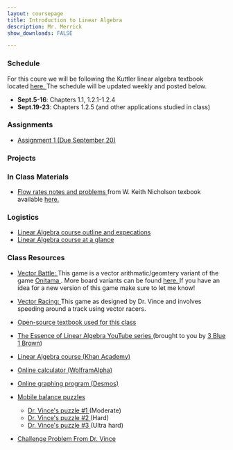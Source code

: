 ```yaml
---
layout: coursepage
title: Introduction to Linear Algebra
description: Mr. Merrick 
show_downloads: FALSE

---
```

### Schedule
For this coure we will be following the Kuttler linear algebra textbook located <a href="https://lyryx.com/wp-content/uploads/2017/06/Kuttler-LinearAlgebra-AFirstCourse-2017A.pdf" > here. </a> The schedule will be updated weekly and posted below. 

* **Sept.5-16**: Chapters 1.1, 1.2.1-1.2.4
* **Sept.19-23**: Chapters 1.2.5 (and other applications studied in class) 

<!--- 
* **Date-**: 
---> 

### Assignments
* <a href="https://merrickmath.github.io/MerrickMath.github.io-LinearAlgebra/Activities/Assignments/Assignment1.pdf"> Assignment 1 (Due September 20) </a> 

<!--- 
* <a href="https://merrickmath.github.io/MerrickMath.github.io-LinearAlgebra/Activities/Assignments/Assignment1.pdf"> Assignment 2 </a> 
* <a href="https://merrickmath.github.io/MerrickMath.github.io-LinearAlgebra/Activities/Assignments/Assignment2.pdf"> Assignment 3 </a> 
* <a href="https://merrickmath.github.io/MerrickMath.github.io-LinearAlgebra/Activities/Assignments/Assignment4.pdf"> Assignment 4 </a> 
* <a href="https://merrickmath.github.io/MerrickMath.github.io-LinearAlgebra/Activities/Assignments/Assignment4.pdf"> Assignment 5 </a> 
* <a href="https://merrickmath.github.io/MerrickMath.github.io-LinearAlgebra/Activities/Assignments/Assignment4.pdf"> Assignment 6 </a> 
* <a href="https://merrickmath.github.io/MerrickMath.github.io-LinearAlgebra/Activities/Assignments/Assignment4.pdf"> Assignment 7 </a> 
---> 

### Projects

<!--- 
* <a href="https://merrickmath.github.io/MerrickMath.github.io-LinearAlgebra/Activities/Projects/Project1.pdf"> Project 1 </a> 
* <a href="https://merrickmath.github.io/MerrickMath.github.io-LinearAlgebra/Activities/Projects/Project2.pdf"> Project 2 </a>  
* <a href="https://merrickmath.github.io/MerrickMath.github.io-LinearAlgebra/Activities/Projects/Project3.pdf"> Project 3 </a>  
* <a href="https://merrickmath.github.io/MerrickMath.github.io-LinearAlgebra/Activities/Projects/Project4.pdf"> Project 4 </a>  
* <a href="https://merrickmath.github.io/MerrickMath.github.io-LinearAlgebra/Activities/Projects/Project5.pdf"> Project 5 </a>
---> 

### In Class Materials
* <a href="https://merrickmath.github.io/MerrickMath.github.io-LinearAlgebra/Activities/Notes/FlowRates.pdf"> Flow rates notes and problems </a> from W. Keith Nicholson texbook available <a href="https://lyryx.com/wp-content/uploads/2018/01/Nicholson-OpenLAWA-2018A.pdf"> here. </a> 

<!---
* <a href="https://merrickmath.github.io/MerrickMath.github.io-LinearAlgebra/Activities/Notes/TurkeyVince.pdf"> Dr. Vince's turkey lecture notes. </a>
--->

### Logistics

* <a href="https://vchan2.github.io/LinearAlgebra/Linear_Algebra_2022-23_online.pdf"> Linear Algebra course outline and expecations </a>
* <a href="https://vchan2.github.io/LinearAlgebra/Linear_Algebra_Course_outline.pdf"> Linear Algebra course at a glance </a>


### Class Resources 
* <a href="https://merrickmath.github.io/MerrickMath.github.io-LinearAlgebra/Activities/Games/VectorWars.pdf">  Vector Battle: </a> This game is a vector arithmatic/geomtery variant of the game <a href="https://merrickmath.github.io/MerrickMath.github.io-LinearAlgebra/Activities/Games/OnitamaGame.pdf"> Onitama </a>. More board variants can be found <a href="https://merrickmath.github.io/MerrickMath.github.io-LinearAlgebra/Activities/Games/VectorBoardVariants.pdf"> here. </a> If you have an idea for a new version of this game make sure to let me know! 
* <a href="https://merrickmath.github.io/MerrickMath.github.io-LinearAlgebra/Activities/Games/VectorRacing.pdf">  Vector Racing: </a>  This game as designed by Dr. Vince and involves speeding around a track using vector racers.


* <a href="https://lyryx.com/wp-content/uploads/2017/06/Kuttler-LinearAlgebra-AFirstCourse-2017A.pdf"> Open-source textbook used for this class </a>
* <a href="https://www.youtube.com/playlist?list=PLZHQObOWTQDPD3MizzM2xVFitgF8hE_ab"> The Essence of Linear Algebra YouTube series </a> (brought to you by <a href="https://www.youtube.com/channel/UCYO_jab_esuFRV4b17AJtAw"> 3 Blue 1 Brown</a>)
* <a href="https://www.khanacademy.org/math/linear-algebra"> Linear Algebra course (Khan Academy) </a>
* <a href="https://www.wolframalpha.com/"> Online calculator (WolframAlpha) </a>
* <a href="https://www.desmos.com/"> Online graphing program (Desmos) </a>

* <a href="https://solveme.edc.org/mobiles/"> Mobile balance puzzles </a>
   * <a href="https://solveme.edc.org/mobiles/?mobiles=200662"> Dr. Vince's puzzle #1 </a> (Moderate)
   * <a href="https://solveme.edc.org/mobiles/?mobiles=201443"> Dr. Vince's puzzle #2 </a> (Hard)
   * <a href="https://solveme.edc.org/mobiles/?mobiles=201442"> Dr. Vince's puzzle #3 </a> (Ultra hard)

* <a href="https://vchan2.github.io/LinearAlgebra/Unit1_01_Number_of_Solutions_to_sys_of_lin_eqns.pdf"> Challenge Problem From Dr. Vince </a>






  




